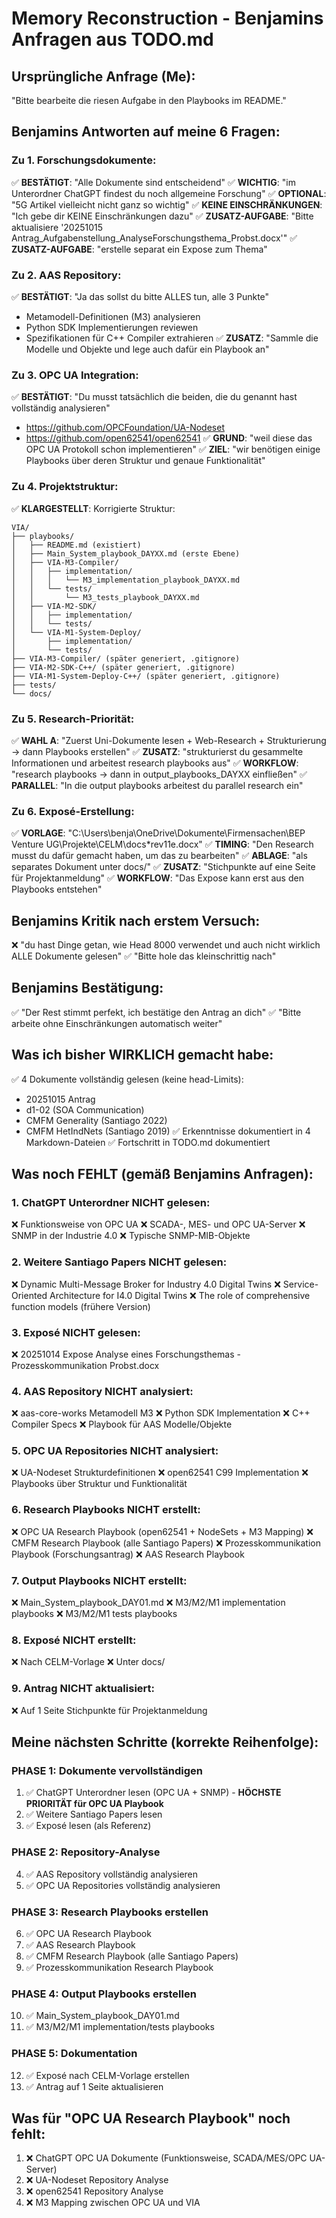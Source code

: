 # Memory Reconstruction - Benjamins Anfragen aus TODO.md

## Ursprüngliche Anfrage (Me):
"Bitte bearbeite die riesen Aufgabe in den Playbooks im README."

## Benjamins Antworten auf meine 6 Fragen:

### Zu 1. Forschungsdokumente:
✅ **BESTÄTIGT**: "Alle Dokumente sind entscheidend"
✅ **WICHTIG**: "im Unterordner ChatGPT findest du noch allgemeine Forschung"
✅ **OPTIONAL**: "5G Artikel vielleicht nicht ganz so wichtig"
✅ **KEINE EINSCHRÄNKUNGEN**: "Ich gebe dir KEINE Einschränkungen dazu"
✅ **ZUSATZ-AUFGABE**: "Bitte aktualisiere '20251015 Antrag_Aufgabenstellung_AnalyseForschungsthema_Probst.docx'"
✅ **ZUSATZ-AUFGABE**: "erstelle separat ein Expose zum Thema"

### Zu 2. AAS Repository:
✅ **BESTÄTIGT**: "Ja das sollst du bitte ALLES tun, alle 3 Punkte"
- Metamodell-Definitionen (M3) analysieren
- Python SDK Implementierungen reviewen
- Spezifikationen für C++ Compiler extrahieren
✅ **ZUSATZ**: "Sammle die Modelle und Objekte und lege auch dafür ein Playbook an"

### Zu 3. OPC UA Integration:
✅ **BESTÄTIGT**: "Du musst tatsächlich die beiden, die du genannt hast vollständig analysieren"
- https://github.com/OPCFoundation/UA-Nodeset
- https://github.com/open62541/open62541
✅ **GRUND**: "weil diese das OPC UA Protokoll schon implementieren"
✅ **ZIEL**: "wir benötigen einige Playbooks über deren Struktur und genaue Funktionalität"

### Zu 4. Projektstruktur:
✅ **KLARGESTELLT**: Korrigierte Struktur:
```
VIA/
├── playbooks/
│   ├── README.md (existiert)
│   ├── Main_System_playbook_DAYXX.md (erste Ebene)
│   ├── VIA-M3-Compiler/
│   │   ├── implementation/
│   │   │   └── M3_implementation_playbook_DAYXX.md
│   │   └── tests/
│   │       └── M3_tests_playbook_DAYXX.md
│   ├── VIA-M2-SDK/
│   │   ├── implementation/
│   │   └── tests/
│   └── VIA-M1-System-Deploy/
│       ├── implementation/
│       └── tests/
├── VIA-M3-Compiler/ (später generiert, .gitignore)
├── VIA-M2-SDK-C++/ (später generiert, .gitignore)
├── VIA-M1-System-Deploy-C++/ (später generiert, .gitignore)
├── tests/
└── docs/
```

### Zu 5. Research-Priorität:
✅ **WAHL A**: "Zuerst Uni-Dokumente lesen + Web-Research + Strukturierung → dann Playbooks erstellen"
✅ **ZUSATZ**: "strukturierst du gesammelte Informationen und arbeitest research playbooks aus"
✅ **WORKFLOW**: "research playbooks → dann in output_playbooks_DAYXX einfließen"
✅ **PARALLEL**: "In die output playbooks arbeitest du parallel research ein"

### Zu 6. Exposé-Erstellung:
✅ **VORLAGE**: "C:\Users\benja\OneDrive\Dokumente\Firmensachen\BEP Venture UG\Projekte\CELM\docs\*rev11e.docx"
✅ **TIMING**: "Den Research musst du dafür gemacht haben, um das zu bearbeiten"
✅ **ABLAGE**: "als separates Dokument unter docs/"
✅ **ZUSATZ**: "Stichpunkte auf eine Seite für Projektanmeldung"
✅ **WORKFLOW**: "Das Expose kann erst aus den Playbooks entstehen"

## Benjamins Kritik nach erstem Versuch:
❌ "du hast Dinge getan, wie Head 8000 verwendet und auch nicht wirklich ALLE Dokumente gelesen"
✅ "Bitte hole das kleinschrittig nach"

## Benjamins Bestätigung:
✅ "Der Rest stimmt perfekt, ich bestätige den Antrag an dich"
✅ "Bitte arbeite ohne Einschränkungen automatisch weiter"

## Was ich bisher WIRKLICH gemacht habe:
✅ 4 Dokumente vollständig gelesen (keine head-Limits):
   - 20251015 Antrag
   - d1-02 (SOA Communication)
   - CMFM Generality (Santiago 2022)
   - CMFM HetIndNets (Santiago 2019)
✅ Erkenntnisse dokumentiert in 4 Markdown-Dateien
✅ Fortschritt in TODO.md dokumentiert

## Was noch FEHLT (gemäß Benjamins Anfragen):

### 1. ChatGPT Unterordner NICHT gelesen:
❌ Funktionsweise von OPC UA
❌ SCADA-, MES- und OPC UA-Server
❌ SNMP in der Industrie 4.0
❌ Typische SNMP-MIB-Objekte

### 2. Weitere Santiago Papers NICHT gelesen:
❌ Dynamic Multi-Message Broker for Industry 4.0 Digital Twins
❌ Service-Oriented Architecture for I4.0 Digital Twins
❌ The role of comprehensive function models (frühere Version)

### 3. Exposé NICHT gelesen:
❌ 20251014 Expose Analyse eines Forschungsthemas - Prozesskommunikation Probst.docx

### 4. AAS Repository NICHT analysiert:
❌ aas-core-works Metamodell M3
❌ Python SDK Implementation
❌ C++ Compiler Specs
❌ Playbook für AAS Modelle/Objekte

### 5. OPC UA Repositories NICHT analysiert:
❌ UA-Nodeset Strukturdefinitionen
❌ open62541 C99 Implementation
❌ Playbooks über Struktur und Funktionalität

### 6. Research Playbooks NICHT erstellt:
❌ OPC UA Research Playbook (open62541 + NodeSets + M3 Mapping)
❌ CMFM Research Playbook (alle Santiago Papers)
❌ Prozesskommunikation Playbook (Forschungsantrag)
❌ AAS Research Playbook

### 7. Output Playbooks NICHT erstellt:
❌ Main_System_playbook_DAY01.md
❌ M3/M2/M1 implementation playbooks
❌ M3/M2/M1 tests playbooks

### 8. Exposé NICHT erstellt:
❌ Nach CELM-Vorlage
❌ Unter docs/

### 9. Antrag NICHT aktualisiert:
❌ Auf 1 Seite Stichpunkte für Projektanmeldung

## Meine nächsten Schritte (korrekte Reihenfolge):

### PHASE 1: Dokumente vervollständigen
1. ✅ ChatGPT Unterordner lesen (OPC UA + SNMP) - **HÖCHSTE PRIORITÄT für OPC UA Playbook**
2. ✅ Weitere Santiago Papers lesen
3. ✅ Exposé lesen (als Referenz)

### PHASE 2: Repository-Analyse
4. ✅ AAS Repository vollständig analysieren
5. ✅ OPC UA Repositories vollständig analysieren

### PHASE 3: Research Playbooks erstellen
6. ✅ OPC UA Research Playbook
7. ✅ AAS Research Playbook
8. ✅ CMFM Research Playbook (alle Santiago Papers)
9. ✅ Prozesskommunikation Research Playbook

### PHASE 4: Output Playbooks erstellen
10. ✅ Main_System_playbook_DAY01.md
11. ✅ M3/M2/M1 implementation/tests playbooks

### PHASE 5: Dokumentation
12. ✅ Exposé nach CELM-Vorlage erstellen
13. ✅ Antrag auf 1 Seite aktualisieren

## Was für "OPC UA Research Playbook" noch fehlt:
1. ❌ ChatGPT OPC UA Dokumente (Funktionsweise, SCADA/MES/OPC UA-Server)
2. ❌ UA-Nodeset Repository Analyse
3. ❌ open62541 Repository Analyse
4. ❌ M3 Mapping zwischen OPC UA und VIA
